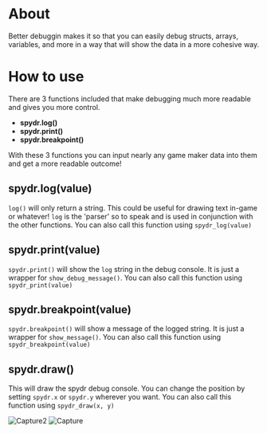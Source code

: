 About
===

Better debuggin makes it so that you can easily debug structs, arrays, variables, and more in a way that will show the data in a more cohesive way. 

How to use
===

There are 3 functions included that make debugging much more readable and gives you more control. 
- **spydr.log()**
- **spydr.print()**
- **spydr.breakpoint()**

With these 3 functions you can input nearly any game maker data into them and get a more readable outcome!

spydr.log(value)
---

`log()` will only return a string. This could be useful for drawing text in-game or whatever! `log` is the 'parser' so to speak and is used in conjunction with the other functions. You can also call this function using `spydr_log(value)`

spydr.print(value)
---

`spydr.print()` will show the `log` string in the debug console. It is just a wrapper for `show_debug_message()`. You can also call this function using `spydr_print(value)`

spydr.breakpoint(value)
---

`spydr.breakpoint()` will show a message of the logged string. It is just a wrapper for `show_message()`. You can also call this function using `spydr_breakpoint(value)`

spydr.draw()
---
This will draw the spydr debug console. You can change the position by setting `spydr.x` or `spydr.y` wherever you want. You can also call this function using `spydr_draw(x, y)`

![Capture2](https://user-images.githubusercontent.com/25496262/179077706-a36c4ec8-5642-4752-9414-a31ee432673c.PNG)
![Capture](https://user-images.githubusercontent.com/25496262/179077716-3d6cc4fa-e1b1-4c11-8866-f4686e8e54f6.PNG)


